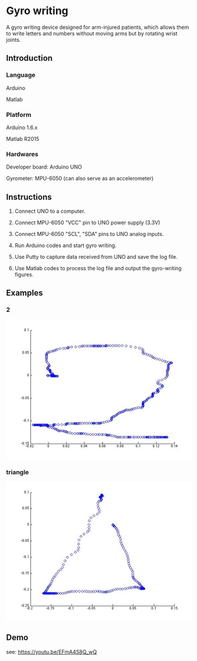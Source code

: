 # Gyro writing
A gyro writing device designed for arm-injured patients, which allows them to write letters and numbers without moving arms but by rotating wrist joints.

## Introduction
### Language
Arduino

Matlab

### Platform
Arduino 1.6.x

Matlab R2015

### Hardwares
Developer board: Arduino UNO

Gyrometer: MPU-6050 (can also serve as an accelerometer)

## Instructions
1. Connect UNO to a computer.

2. Connect MPU-6050 "VCC" pin to UNO power supply (3.3V)

3. Connect MPU-6050 "SCL", "SDA" pins to UNO analog inputs.

4. Run Arduino codes and start gyro writing.

5. Use Putty to capture data received from UNO and save the log file.

6. Use Matlab codes to process the log file and output the gyro-writing figures.

## Examples
### 2
![number_2](https://github.com/kevinchang0115/gyro_writing/blob/master/examples/2.jpg)
### triangle
![shape_triangle](https://github.com/kevinchang0115/gyro_writing/blob/master/examples/tri.jpg)

## Demo
see: https://youtu.be/EFmA4S8Q_wQ
